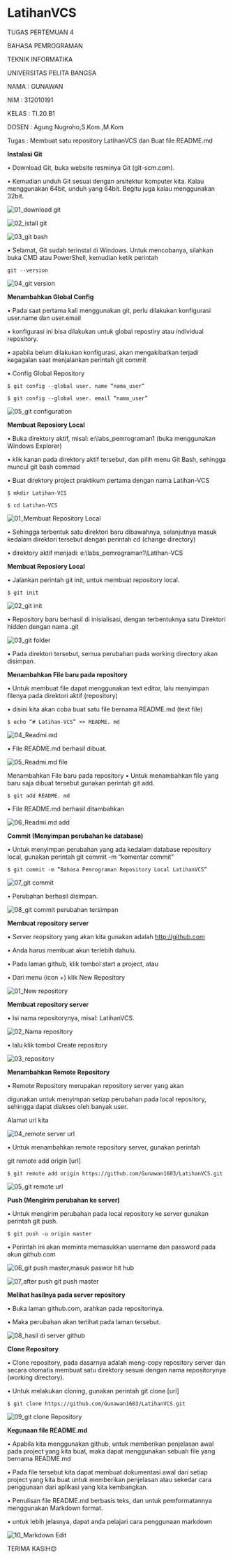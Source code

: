 # LatihanVCS
TUGAS PERTEMUAN 4

BAHASA PEMROGRAMAN

TEKNIK INFORMATIKA

UNIVERSITAS PELITA BANGSA

NAMA : GUNAWAN

NIM     : 312010191

KELAS : TI.20.B1

DOSEN : Agung Nugroho,S.Kom.,M.Kom

Tugas : Membuat satu repository LatihanVCS dan Buat file README.md

**Instalasi Git**

• Download Git, buka website resminya Git (git-scm.com).

• Kemudian unduh Git sesuai dengan arsitektur komputer kita. Kalau
menggunakan 64bit, unduh yang 64bit. Begitu juga kalau
menggunakan 32bit.

![01_download git](https://i.imgur.com/flW7HYZ.jpg)

![02_istall git](https://i.imgur.com/IHWRTZ0.jpg)

![03_git bash](https://i.imgur.com/knJxwP3.jpg)

• Selamat, Git sudah terinstal di Windows. Untuk mencobanya,
silahkan buka CMD atau PowerShell, kemudian ketik perintah

``git --version``

![04_git version](https://i.imgur.com/0Hf9zAV.jpg)

**Menambahkan Global Config**

• Pada saat pertama kali menggunakan git, perlu dilakukan konfigurasi
user.name dan user.email

• konfigurasi ini bisa dilakukan untuk global repostiry atau individual
repository.

• apabila belum dilakukan konfigurasi, akan mengakibatkan terjadi
kegagalan saat menjalankan perintah git commit

• Config Global Repository

``$ git config --global user. name “nama_user”``

``$ git config --global user. email “nama_user”``

![05_git configuration](https://i.imgur.com/dk0IWyl.jpg)

**Membuat Reposiory Local**

• Buka direktory aktif, misal: e:\labs_pemrograman1 (buka
menggunakan Windows Explorer)

• klik kanan pada direktory aktif tersebut, dan pilih menu Git Bash,
sehingga muncul git bash commad

• Buat direktory project praktikum pertama dengan nama Latihan-VCS

``$ mkdir Latihan-VCS``

``$ cd Latihan-VCS``

![01_Membuat Repository Local](https://i.imgur.com/fGQPGUx.jpg)

• Sehingga terbentuk satu direktori baru dibawahnya, selanjutnya
masuk kedalam direktori tersebut dengan perintah cd (change
directory)

• direktory aktif menjadi: e:\labs_pemrograman1\Latihan-VCS


**Membuat Reposiory Local**

• Jalankan perintah git init, untuk membuat repository local.

``$ git init``

![02_git init](https://i.imgur.com/28zqg1F.jpg)

• Repository baru berhasil di inisialisasi, dengan terbentuknya satu
Direktori hidden dengan nama .git

![03_git folder](https://i.imgur.com/eOUUXj2.jpg)

• Pada direktori tersebut, semua perubahan pada working directory
akan disimpan.

**Menambahkan File baru pada repository**

• Untuk membuat file dapat menggunakan text editor, lalu menyimpan
filenya pada direktori aktif (repository)

• disini kita akan coba buat satu file bernama README.md (text file)

``$ echo “# Latihan-VCS” >> README. md``

![04_Readmi.md](https://i.imgur.com/hs9IwRN.jpg)

• File README.md berhasil dibuat.

![05_Readmi.md file](https://i.imgur.com/5vwfWcu.jpg)

Menambahkan File baru pada repository
• Untuk menambahkan file yang baru saja dibuat tersebut gunakan
perintah git add.

``$ git add README. md``

• File README.md berhasil ditambahkan

![06_Readmi.md add](https://i.imgur.com/i5VBEV0.jpg)

**Commit (Menyimpan perubahan ke database)**

• Untuk menyimpan perubahan yang ada kedalam database repository
local, gunakan perintah git commit -m “komentar commit”

``$ git commit -m “Bahasa Pemrograman Repository Local LatihanVCS”``

![07_git commit](https://i.imgur.com/NEmnci8.jpg)

• Perubahan berhasil disimpan.

![08_git commit perubahan tersimpan](https://i.imgur.com/cBSr7CB.jpg)

**Membuat repository server**

• Server reopsitory yang akan kita gunakan adalah http://github.com

• Anda harus membuat akun terlebih dahulu.

• Pada laman github, klik tombol start a project, atau

• Dari menu (icon +) klik New Repository

![01_New repository](https://i.imgur.com/TmBu3oX.jpg)

**Membuat repository server**

• Isi nama repositorynya, misal: LatihanVCS.

![02_Nama repository](https://i.imgur.com/vWI094T.jpg)

• lalu klik tombol Create repository

![03_repository](https://i.imgur.com/4Wa6JEZ.jpg)

**Menambahkan Remote Repository**

• Remote Repository merupakan repository server yang akan

digunakan untuk menyimpan setiap perubahan pada local repository,
sehingga dapat diakses oleh banyak user.

Alamat url kita

![04_remote server url](https://i.imgur.com/Ughvelu.jpg)

• Untuk menambahkan remote repository server, gunakan perintah

git remote add origin [url]

``$ git remote add origin https://github.com/Gunawan1603/LatihanVCS.git``

![05_git remote url](https://i.imgur.com/8xgKR1V.jpg)

**Push (Mengirim perubahan ke server)**

• Untuk mengirim perubahan pada local repository ke server gunakan
perintah git push.

``$ git push -u origin master``

• Perintah ini akan meminta memasukkan username dan password
pada akun github.com

![06_git push master,masuk paswor hit hub](https://i.imgur.com/nPHNdXq.jpg)

![07_after push git push master](https://i.imgur.com/DoS6Q24.jpg)

**Melihat hasilnya pada server repository**

• Buka laman github.com,
arahkan pada repositorinya.

• Maka perubahan akan
terlihat pada laman
tersebut.

![08_hasil di server github](https://i.imgur.com/Z0cAavc.jpg)

**Clone Repository**

• Clone repository, pada dasarnya adalah meng-copy repository server
dan secara otomatis membuat satu direktory sesuai dengan nama
repositorynya (working directory).

• Untuk melakukan cloning, gunakan perintah git clone [url]

``$ git clone https://github.com/Gunawan1603/LatihanVCS.git``

![09_git clone Repository](https://i.imgur.com/wspcPsR.jpg)

**Kegunaan file README.md**

• Apabila kita menggunakan github, untuk memberikan penjelasan
awal pada project yang kita buat, maka dapat menggunakan sebuah
file yang bernama README.md

• Pada file tersebut kita dapat membuat dokumentasi awal dari setiap
project yang kita buat untuk memberikan penjelasan atau sekedar
cara penggunaan dari aplikasi yang kita kembangkan.

• Penulisan file README.md berbasis teks, dan untuk pemformatannya
menggunakan Markdown format.

• untuk lebih jelasnya, dapat anda pelajari cara penggunaan markdown

![10_Markdown Edit](https://i.imgur.com/XglK3FE.jpg)



TERIMA KASIH😊
